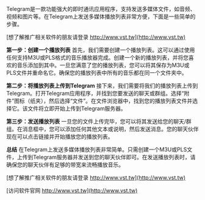 Telegram是一款功能强大的即时通讯应用程序，支持发送多媒体文件，如音频、视频和图片等。在Telegram上发送多媒体播放列表非常方便，下面是一些简单的步骤。

[想了解推广相关软件的朋友请登录 http://www.vst.tw](http://www.vst.tw)

**第一步：创建一个播放列表**
首先，我们需要创建一个播放列表。这可以通过使用任何支持M3U或PLS格式的音乐播放器完成。创建一个新的播放列表，并将您喜欢的音乐添加到其中。一旦您满意了您的播放列表，您可以将其保存为M3U或PLS文件并重命名它。确保您的播放列表中所有的音乐都在同一个文件夹中。

**第二步：将播放列表上传到Telegram**
接下来，我们需要将我们的播放列表上传到Telegram。打开Telegram应用程序，并找到您要发送的聊天或群组。选择“附件”图标（纸夹），然后选择“文件”。在文件浏览器中，找到您的播放列表文件并选择它。该文件将立即开始上传到Telegram服务器。

**第三步：发送播放列表**
一旦您的文件上传完毕，您可以将其发送给您的聊天/群组。在消息框中，您可以添加任何其他文本或说明，然后发送消息。您的聊天伙伴现在可以点击链接并开始播放您的播放列表。

**总结**
在Telegram上发送多媒体播放列表非常简单。只需创建一个M3U或PLS文件，上传到Telegram服务器并发送到您的聊天伙伴即可。在发送播放列表时，请确保您的聊天伙伴有足够的带宽来流畅播放音乐。

[想了解推广相关软件的朋友请登录 http://www.vst.tw](http://www.vst.tw)


[访问软件官网 http://www.vst.tw](http://www.vst.tw)
